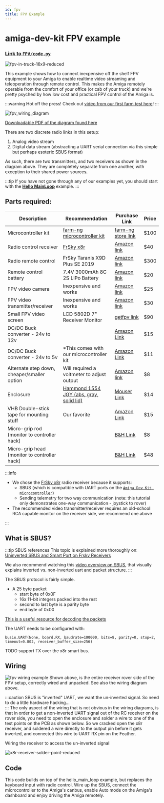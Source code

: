```yaml
---
id: fpv
title: FPV Example
---
```

# amiga-dev-kit FPV example

### [Link to `FPV/code.py`](https://github.com/farm-ng/amiga-dev-kit/blob/main/circuitpy/examples/FPV/code.py)


![fpv-in-truck-16x9-reduced](https://user-images.githubusercontent.com/11846963/185976329-c65208e1-a42a-436f-a191-9dcc57ecb354.jpg)

This example shows how to connect inexpensive off the shelf FPV equipment to your Amiga to enable realtime video streaming and teleoperation through remote control.
This makes the Amiga remotely operable from the comfort of your office (or cab of your truck) and we're pretty psyched by how low cost and practical FPV control of the Amiga is.



:::warning Hot off the press! 
Check out [video from our first farm test here](https://youtu.be/tN20_CspsyU)!
:::

![fpv_wiring_diagram](https://user-images.githubusercontent.com/11846963/189413919-56a2f380-289e-4205-bcb4-e31cba84bda4.png)

[Downloadable PDF of the diagram found here](https://github.com/farm-ng/amiga-dev-kit/files/9537718/fpv_wiring_diagram.pdf)

There are two discrete radio links in this setup: 
  1. Analog video stream
  2. Digital data stream (abstracting a UART serial connection via this simple but perhaps esoteric SBUS format)

As such, there are two transmitters, and two receivers as shown in the diagram above.  They are completely separate from one another, with exception to their shared power sources.


[//]: # (Wiring diagram https://lucid.app/lucidchart/7255e46a-d128-421e-9bc1-2329d3f280fa/edit?viewport_loc=285%2C-61%2C1837%2C2040%2C0_0&invitationId=inv_f69a2688-850c-4d8f-bfdb-c38752df5303#)

:::tip
If you have not gone through any of our examples yet, you should start with the [**Hello MainLoop**](./../hello_main_loop/) example.
:::

<!-- - Blog post about the project : -->

[//]: # (TODO - Add link to setting up the Feather with our recommended firmware)


## Parts required:
| Description                    | Recommendation                                     | Purchase Link                                                                                          | Price |
| ------------------------------------------- | -------------------------------------------------- | ------------------------------------------------------------------------------------------------------ | ----- |
| Microcontroller kit                         | [farm-ng microcontroller kit](./../../mcu_kit/)    | [farm-ng store link](https://farm-ng.com/products/microcontroller-kit)                                 | $100  |
| Radio control receiver                      | [FrSky x8r](https://www.frsky-rc.com/product/x8r/) | [Amazon link](https://www.amazon.com/dp/B00RCAHHFM)                                                    | $40   |
| Radio remote control                        | FrSky Taranis X9D Plus SE 2019                     | [Amazon link](https://www.amazon.com/dp/B07VYRGB5Q)                                                    | $300  |
| Remote control battery                      | 7.4V 3000mAh 8C 2S LiPo Battery                    | [Amazon link](https://www.amazon.com/Upgrade-3000mAh-Rechargeable-Radiolink-Transmitter/dp/B08FC4LWCG) | $20   |
| FPV video camera                            | Inexpensive and works | [Amazon link](https://www.amazon.com/dp/B06XPX18VY)                                                    | $25   |
| FPV video transmitter/receiver              | Inexpensive and works | [Amazon link](https://www.amazon.com/dp/B01FXGQ2KC)                                                    | $30   |
| Small FPV video screen                      | LCD 5802D 7" Receiver Monitor                      | [getfpv link](https://www.getfpv.com/fpv/fpv-monitors/eachine-7-lcd5802d-dvr-5-8ghz-40ch-fpv-monitor.html)| $90 |
| DC/DC Buck converter - 24v to 12v           |                                                    | [Amazon Link](https://smile.amazon.com/Protooma-Voltage-Converter-Light%EF%BC%8CWaterproof-Transformer/dp/B0B1NRDTF5/ref=sr_1_1_sspa?crid=FDHT22Y0D5H1&keywords=24v+to+12v+converter+5a&qid=1662748022&sprefix=24v+to+12v+converter+5a%2Caps%2C107&sr=8-1-spons&psc=1&spLa=ZW5jcnlwdGVkUXVhbGlmaWVyPUExUlJMNjZRNFROMFVTJmVuY3J5cHRlZElkPUEwMzY4NzU5QlVNNlZFUzNKNjNIJmVuY3J5cHRlZEFkSWQ9QTA4NzcxMjEzSERJMFBGUUY0VDZKJndpZGdldE5hbWU9c3BfYXRmJmFjdGlvbj1jbGlja1JlZGlyZWN0JmRvTm90TG9nQ2xpY2s9dHJ1ZQ==)                                                                                          | $15  |
| DC/DC Buck converter - 24v to 5v            | *This comes with our microcontroller kit | [Amazon Link](https://smile.amazon.com/DROK-090581-Converter-Step-down-Transformer/dp/B00CE75K0W/ref=sr_1_3?crid=1X1SSEWY1TEG6&keywords=24v+to+5v+converter+5a&qid=1662748102&sprefix=24v+to+5v+converter+5a%2Caps%2C96&sr=8-3)| $11 |
| Alternate step down, cheaper/smaller option | Will required a voltmeter to adjust output |  [Amazon link](https://smile.amazon.com/Maxmoral-Converter-Adjustable-Step-Down-Regulator/dp/B07MKQXNWG/ref=sr_1_6?crid=1ZJ4Z4GBUV64E&keywords=24v+to+5v+adjustable+step+down&qid=1662748233&sprefix=24v+to+5v+adjustable+step+down%2Caps%2C87&sr=8-6)| $8 |
| Enclosure                                   | [Hammond 1554 JGY (abs, gray, solid lid)](https://www.hammfg.com/part/1554JGY)| [Mouser Link](https://www.mouser.com/ProductDetail/Hammond-Manufacturing/1554JGY?qs=FmjOKN4Os87trO9vnjsZvg%3D%3D)  | $14 |
| VHB Double-stick tape for mounting stuff    |  Our favorite | [Amazon Link](https://smile.amazon.com/Width-Length-Black-Multipurpose-Double/dp/B07K4PQG8P/ref=sxts_rp_s_1_0?content-id=amzn1.sym.14b5a3ec-ddf3-42f1-bf1e-8515f8d25a34%3Aamzn1.sym.14b5a3ec-ddf3-42f1-bf1e-8515f8d25a34&crid=QLFBHDQ2W1UQ&cv_ct_cx=vhb&keywords=vhb&pd_rd_i=B07K4PQG8P&pd_rd_r=b76fadc2-12af-4732-8736-b46b4aa63cac&pd_rd_w=WnaiQ&pd_rd_wg=USSdg&pf_rd_p=14b5a3ec-ddf3-42f1-bf1e-8515f8d25a34&pf_rd_r=WDNTEH07SBH1HZZ0N2AV&psc=1&qid=1662749091&sprefix=vhb%2Caps%2C99&sr=1-1-f0029781-b79b-4b60-9cb0-eeda4dea34d6)|$15|
| Micro-grip rod (monitor to controller hack)| | [B&H Link](https://www.bhphotovideo.com/c/product/686707-REG/Matthews_350602_5_4_101mm_Rod_for.html)| $8|
| Micro-grip head (monitor to controller hack)| | [B&H Link](https://www.bhphotovideo.com/c/product/686694-REG/Matthews_350604_MICROgrip_Head.html)| $48 |


:::info
- We chose the [FrSky x8r](https://www.frsky-rc.com/product/x8r/) radio receiver because it supports:
  - SBUS (which is compatible with UART ports on the [`Amiga Dev Kit microcontroller`](./../../mcu_kit/))
  - Sending telemetry for two way communication (note: this tutorial only demonstrates one-way communication - joystick to rover)
- The recommended video transmitter/receiver requires an old-school RCA capable monitor on the receiver side, we recommend one above

:::

## What is SBUS?

:::tip SBUS references
This topic is explained more thoroughly on: [Uninverted SBUS and Smart Port on Frsky Receivers](https://oscarliang.com/uninverted-sbus-smart-port-frsky-receivers/)

We also recommend watching this [video overview on SBUS](https://youtu.be/IqLUHj7nJhI?t=398), that visually explains inverted vs. non-inverted uart and packet structure.
:::

The SBUS protocol is fairly simple.
- A 25 byte packet
  - start byte of 0x0F
  - 16x 11-bit integers packed into the rest
  - second to last byte is a parity byte
  - end byte of 0x00

[This is a useful resource for decoding the packets](https://github.com/robotmaker/Real-time-graphical-representation-of-16-channel-S-BUS-protocol/blob/master/ProcessingSketch_SBUS_16_Channel_Simulation/ProcessingSketch_SBUS_16_Channel_Simulation.pde)

The UART needs to be configured with:

```
busio.UART(None, board.RX, baudrate=100000, bits=8, parity=0, stop=2, timeout=0.002, receiver_buffer_size=256)
```

TODO support TX over the x8r smart bus.

## Wiring
![fpv wiring example](https://user-images.githubusercontent.com/11846963/185976402-ff8c4c77-5a08-42b0-865f-d2840fc0b960.jpg)
Shown above, is the entire receiver rover side of the FPV setup, correctly wired and unpacked.  See also the wiring diagram above.

:::caution
SBUS is "inverted" UART, we want the un-inverted signal.  So need to do a little hardware hacking...  
::: 
The only aspect of the wiring that is not obvious in the wiring diagrams, is that in order to get a non-inverted UART signal out of the RC receiver on the rover side, you need to open the enclosure and solder a wire to one of the test points on the PCB as shown below.
So we cracked open the x8r receiver, and soldered a wire directly to the output pin before it gets inverted, and connected this wire to UART RX pin on the Feather.

Wiring the receiver to access the un-inverted signal

![x8r-receiver-solder-point-reduced](https://user-images.githubusercontent.com/11846963/185978326-a21598e7-fe93-4c99-9ff3-f3b047d586e6.jpg)


## Code

This code builds on top of the hello_main_loop example, but replaces the keyboard input with radio control.  Wire up the SBUS, connect the microcontroller to the Amiga's canbus, enable Auto mode on the Amiga's dashboard and enjoy driving the Amiga remotely.
